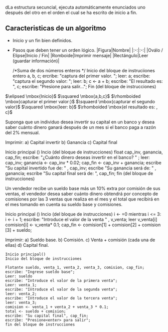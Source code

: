 dLa estructura secuncial, ejecuta automáticamente enunciados uno después del otro en el orden el cual se ha escrito de inicio a fin.

## Caracteristicas de un algoritmo
- Inicio y un fin bien definidos.
- Pasos que deben tener un orden lógico.
|Figura|Nombre|
|:-:|:-:|
|Oválo / Elipse|Inicio / Fin|
|Romboide|Imprimir mensaje|
|Rectángulo|Leer (guardar información)|

	/*Suma de dos números enteros */
	Inicio del bloque de instruciiones 
		entero a, b, c;
	ercribe: "captura del primer valor. ";
		leer: a;
	escribe: "captura el segundo valor: ";
		leer: b;
	c <- a + b;
	escribe: "El resultado es: ", c;
	escribe: "Presione <enter> para salir...";
	Fin (del bloque de instrucciones)

$\elipsed \mbox{Inicio}$
$\squared \mbox{a,b,c}$
$\rhomboided \mbox{capturar el primer valor:}$
$\squaerd \mbox{capturar el segundo valor}$
$\squared \mbox{leer: b}$
$\rhomboided \mbox{el resultado es:     , c}$

Suponga que un individuo desea invertir su capital en un banco y desea saber cuánto dinero ganará después de un mes si el banco paga a razón del 2% mensual. 

Imprimir: 
a) Capital invertir
b) Ganancia
c) Capital final

Inicio principal ()
Incio (del bloque de instrucciones)
	float cap_inv, ganancia, cap_fin;
	escribe: "¿Cuánto dinero deseas invertir en el banco? " ;
		leer: cap_inv;
	ganancia $\leftarrow$ cap_inv * 0.02;
	cap_fin $\leftarrow$ cap_inv + ganancia;
	escribe "Su capital invertido fue de: " , cap_inv;
	escribe "Su ganancia será de: " , ganancia;
	escribe "Su capital final será de: ", cap_fin;
fin (del bloque de instrucciones)

Un vendedor recibe un sueldo base más un 10% extra por comisión de sus ventas, el vendedor desea saber cuánto dinero obtendrá por concepto de comisiones por las 3 ventas que realiza en el mes y el total que recibirá en el mes tomando en cuenta su sueldo base y comisiones.

Inicio principal ()
Incio (del bloque de instrucciones)
	i $\leftarrow$ =0
	mientras i <= 3:
		i $\leftarrow$ i + 1;
		escribe: "Introduce el valor de la venta " , v_venta;
		leer v_venta[i] 
		comision[i] $\leftarrow$ v_venta* 0.1;
	cap_fin $\leftarrow$ comision[1] + comision[2] + comision [3] + sueldo;
		
		
		
		 
		
		
		
		
	

Imprimir:
a) Sueldo base.
b) Comisión.
c) Venta + comisión (cada una de ellas)
d) Capital final.

	Inicio principal()
	Inicio del bloque de instrucciones
	
	Flotante sueldo, venta_1, venta_2, venta_3, comision, cap_fin;
	escribe: "Ingrese sueldo base";
	Leer: sueldo
	escribe: "Introduce el valor de la primera venta";
	Leer: venta_1;
	escribe: "Introduce el valor de la segunda venta";
	leer: venta_2;
	escribe: "Introduce el valor de la tercera venta";
	leer: venta_3;
	comision <- venta_1 + venta_2 + venta_3 * 0.1;
	total <- sueldo + comision;
	escribe: "Su capital final", cap_fin;
	escribe: "Presione<enter> para salir";
	fin del bloque de instrucciones